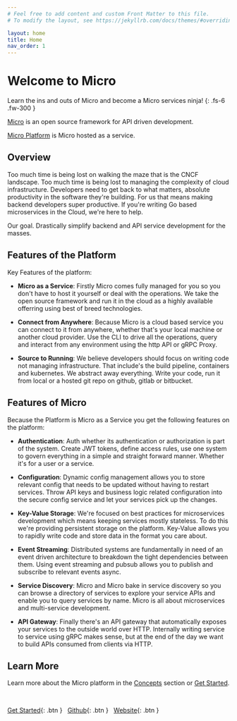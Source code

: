 ```yaml
---
# Feel free to add content and custom Front Matter to this file.
# To modify the layout, see https://jekyllrb.com/docs/themes/#overriding-theme-defaults

layout: home
title: Home
nav_order: 1
---
```


# Welcome to Micro

Learn the ins and outs of Micro and become a Micro services ninja!
{: .fs-6 .fw-300 }

[Micro](https://micro.mu) is an open source framework for API driven development.

[Micro Platform](https://m3o.com) is Micro hosted as a service.


## Overview

Too much time is being lost on walking the maze that is the CNCF landscape. Too much time is being lost 
to managing the complexity of cloud infrastructure. Developers need to get back to what matters, absolute 
productivity in the software they're building. For us that means making backend developers super 
productive. If you're writing Go based microservices in the Cloud, we're here to help.

Our goal. Drastically simplify backend and API service development for the masses.

## Features of the Platform

Key Features of the platform:

- **Micro as a Service**: Firstly Micro comes fully managed for you so you don't have to host it yourself or deal with the operations. 
We take the open source framework and run it in the cloud as a highly available offerring using best of breed technologies.

- **Connect from Anywhere**: Because Micro is a cloud based service you can connect to it from anywhere, whether that's your local machine 
or another cloud provider. Use the CLI to drive all the operations, query and interact from any environment using the http API or gRPC 
Proxy.

- **Source to Running**: We believe developers should focus on writing code not managing infrastructure. That include's the build pipeline, 
containers and kubernetes. We abstract away everything. Write your code, run it from local or a hosted git repo on github, gitlab or bitbucket. 

## Features of Micro

Because the Platform is Micro as a Service you get the following features on the platform:

- **Authentication**: Auth whether its authentication or authorization is part of the system. Create JWT tokens, define access rules, use 
one system to govern everything in a simple and straight forward manner. Whether it's for a user or a service.

- **Configuration**: Dynamic config management allows you to store relevant config that needs to be updated without having to restart services. 
Throw API keys and business logic related configuration into the secure config service and let your services pick up the changes.

- **Key-Value Storage**: We're focused on best practices for microservices development which means keeping services mostly stateless. To do this 
we're providing persistent storage on the platform. Key-Value allows you to rapidly write code and store data in the format you care about.

- **Event Streaming**: Distributed systems are fundamentally in need of an event driven architecture to breakdown the tight dependencies between 
them. Using event streaming and pubsub allows you to publish and subscribe to relevant events async.

- **Service Discovery**: Micro and Micro bake in service discovery so you can browse a directory of services to explore your service APIs and 
enable you to query services by name. Micro is all about microservices and multi-service development. 

- **API Gateway**: Finally there's an API gateway that automatically exposes your services to the outside world over HTTP. Internally writing 
service to service using gRPC makes sense, but at the end of the day we want to build APIs consumed from clients via HTTP.

## Learn More

Learn more about the Micro platform in the [Concepts](/concepts) section or [Get Started](/getting-started).

<br />

[Get Started](/getting-started){: .btn } &nbsp;
[Github](https://github.com/micro/micro){: .btn }  &nbsp;
[Website](https://m3o.com/){: .btn }

<div style="height: 320px"></div>
